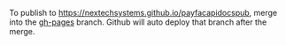 To publish to https://nextechsystems.github.io/payfacapidocspub, merge into the <a href="https://github.com/NextechSystems/payfacapidocspub/tree/gh-pages">gh-pages</a> branch. Github will auto deploy that branch after the merge.
